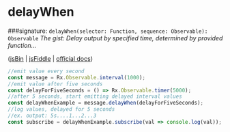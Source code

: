 # delayWhen
###signature: `delayWhen(selector: Function, sequence: Observable): Observable`
*The gist: Delay output by specified time, determined by provided function...*

([jsBin](http://jsbin.com/topohekuje/edit?js,console) | [jsFiddle](https://jsfiddle.net/qg6qfqLz/49/) | [official docs](http://reactivex.io/rxjs/class/es6/Observable.js~Observable.html#instance-method-delayWhen))
```js
//emit value every second
const message = Rx.Observable.interval(1000);
//emit value after five seconds
const delayForFiveSeconds = () => Rx.Observable.timer(5000);
//after 5 seconds, start emitting delayed interval values
const delayWhenExample = message.delayWhen(delayForFiveSeconds);
//log values, delayed for 5 seconds
//ex. output: 5s....1...2...3
const subscribe = delayWhenExample.subscribe(val => console.log(val));
```
